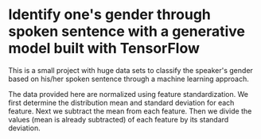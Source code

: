 # Identify one's gender through spoken sentence with a generative model built with TensorFlow

This is a small project with huge data sets to classify the speaker's gender based on his/her spoken sentence through a machine learning approach.

The data provided here are normalized using feature standardization. We first determine the distribution mean and standard deviation for each feature. Next we subtract the mean from each feature. Then we divide the values (mean is already subtracted) of each feature by its standard deviation.


